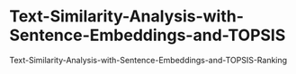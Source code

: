 # Text-Similarity-Analysis-with-Sentence-Embeddings-and-TOPSIS
Text-Similarity-Analysis-with-Sentence-Embeddings-and-TOPSIS-Ranking
